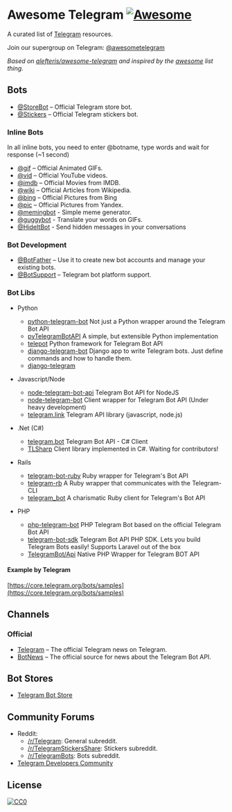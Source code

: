 # Awesome Telegram [![Awesome](https://cdn.rawgit.com/sindresorhus/awesome/d7305f38d29fed78fa85652e3a63e154dd8e8829/media/badge.svg)](https://github.com/sindresorhus/awesome)

A curated list of [Telegram](https://telegram.org) resources.

Join our supergroup on Telegram: [@awesometelegram](https://telegram.me/awesometelegram)

*Based on [alefteris/awesome-telegram](https://github.com/alefteris/awesome-telegram) and inspired by the [awesome](https://github.com/sindresorhus/awesome) list thing.*

## Bots

* [@StoreBot](https://telegram.me/StoreBot) – Official Telegram store bot.
* [@Stickers](https://telegram.me/Stickers) – Official Telegram stickers bot.

### Inline Bots

In all inline bots, you need to enter @botname, type words and wait for response (~1 second)

* [@gif](https://telegram.me/gif) – Official Animated GIFs.
* [@vid](https://telegram.me/vid) – Official YouTube videos.
* [@imdb](https://telegram.me/imdb) – Official Movies from IMDB.
* [@wiki](https://telegram.me/wiki) – Official Articles from Wikipedia.
* [@bing](https://telegram.me/bing) – Official Pictures from Bing
* [@pic](https://telegram.me/pic) – Official Pictures from Yandex.
* [@memingbot](https://telegram.me/memingbot) - Simple meme generator.
* [@guggybot](https://telegram.me/guggybot) - Translate your words on GIFs.
* [@HideItBot](https://telegram.me/HideItBot) - Send hidden messages in your conversations

### Bot Development

* [@BotFather](https://telegram.me/botfather) – Use it to create new bot accounts and manage your existing bots.
* [@BotSupport](https://telegram.me/botsupport) –  Telegram bot platform support.

### Bot Libs

* Python
  * [python-telegram-bot](https://github.com/python-telegram-bot/python-telegram-bot) Not just a Python wrapper around the Telegram Bot API
  * [pyTelegramBotAPI](https://github.com/eternnoir/pyTelegramBotAPI) A simple, but extensible Python implementation
  * [telepot](https://github.com/nickoala/telepot) Python framework for Telegram Bot API
  * [django-telegram-bot](https://github.com/jlmadurga/django-telegram-bot) Django app to write Telegram bots. Just define commands and how to handle them.
  * [django-telegram](https://github.com/aquametalabs/django-telegram)

* Javascript/Node
  * [node-telegram-bot-api](https://github.com/yagop/node-telegram-bot-api) Telegram Bot API for NodeJS
  * [node-telegram-bot](https://github.com/depoio/node-telegram-bot) Client wrapper for Telegram Bot API (Under heavy development)
  * [telegram.link](https://github.com/enricostara/telegram.link) Telegram API library (javascript, node.js)

* .Net (C#)
  * [telegram.bot](https://github.com/MrRoundRobin/telegram.bot) Telegram Bot API - C# Client
  * [TLSharp](https://github.com/sochix/TLSharp) Client library implemented in C#. Waiting for contributors!
  
* Rails
  * [telegram-bot-ruby](https://github.com/atipugin/telegram-bot-ruby) Ruby wrapper for Telegram's Bot API
  * [telegram-rb](https://github.com/ssut/telegram-rb) A Ruby wrapper that communicates with the Telegram-CLI
  * [telegram_bot](https://github.com/eljojo/telegram_bot) A charismatic Ruby client for Telegram's Bot API

* PHP
  * [php-telegram-bot](https://github.com/akalongman/php-telegram-bot) PHP Telegram Bot based on the official Telegram Bot API
  * [telegram-bot-sdk](https://github.com/irazasyed/telegram-bot-sdk) Telegram Bot API PHP SDK. Lets you build Telegram Bots easily! Supports Laravel out of the box
  * [TelegramBot/Api](https://github.com/TelegramBot/Api) Native PHP Wrapper for Telegram BOT API


#### Example by Telegram

[https://core.telegram.org/bots/samples](https://core.telegram.org/bots/samples)

## Channels

### Official

* [Telegram](https://telegram.me/telegram) – The official Telegram news on Telegram.
* [BotNews](https://telegram.me/botnews) – The official source for news about the Telegram Bot API.

## Bot Stores

* [Telegram Bot Store](https://storebot.me)

## Community Forums

* Reddit:
  * [/r/Telegram](https://www.reddit.com/r/Telegram): General subreddit.
  * [/r/TelegramStickersShare](https://www.reddit.com/r/TelegramStickersShare): Stickers subreddit.
  * [/r/TelegramBots](https://www.reddit.com/r/TelegramBots): Bots subreddit.
* [Telegram Developers Community](http://dev.storebot.me)

## License

[![CC0](http://i.creativecommons.org/p/zero/1.0/88x31.png)](http://creativecommons.org/publicdomain/zero/1.0/)

